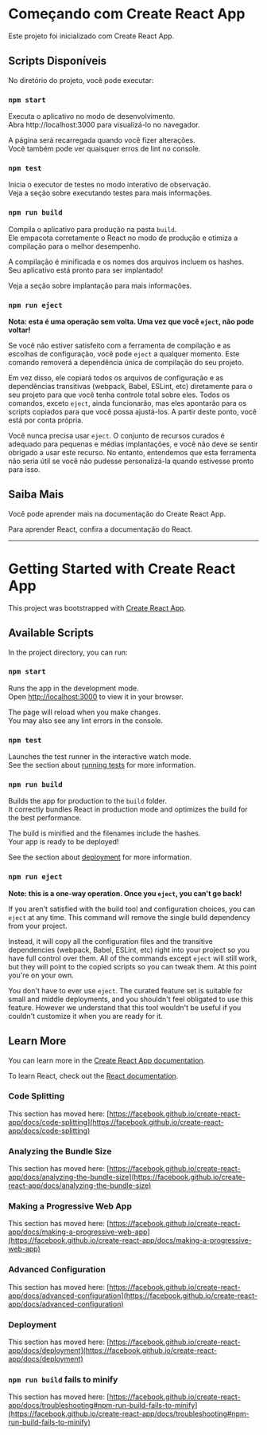 # Começando com Create React App

Este projeto foi inicializado com Create React App.

## Scripts Disponíveis

No diretório do projeto, você pode executar:

### `npm start`

Executa o aplicativo no modo de desenvolvimento.\
Abra http://localhost:3000 para visualizá-lo no navegador.

A página será recarregada quando você fizer alterações.\
Você também pode ver quaisquer erros de lint no console.

### `npm test`

Inicia o executor de testes no modo interativo de observação.\
Veja a seção sobre executando testes para mais informações.

### `npm run build`

Compila o aplicativo para produção na pasta `build`.\
Ele empacota corretamente o React no modo de produção e otimiza a compilação para o melhor desempenho.

A compilação é minificada e os nomes dos arquivos incluem os hashes.\
Seu aplicativo está pronto para ser implantado!

Veja a seção sobre implantação para mais informações.

### `npm run eject`

**Nota: esta é uma operação sem volta. Uma vez que você `eject`, não pode voltar!**

Se você não estiver satisfeito com a ferramenta de compilação e as escolhas de configuração, você pode `eject` a qualquer momento. Este comando removerá a dependência única de compilação do seu projeto.

Em vez disso, ele copiará todos os arquivos de configuração e as dependências transitivas (webpack, Babel, ESLint, etc) diretamente para o seu projeto para que você tenha controle total sobre eles. Todos os comandos, exceto `eject`, ainda funcionarão, mas eles apontarão para os scripts copiados para que você possa ajustá-los. A partir deste ponto, você está por conta própria.

Você nunca precisa usar `eject`. O conjunto de recursos curados é adequado para pequenas e médias implantações, e você não deve se sentir obrigado a usar este recurso. No entanto, entendemos que esta ferramenta não seria útil se você não pudesse personalizá-la quando estivesse pronto para isso.

## Saiba Mais

Você pode aprender mais na documentação do Create React App.

Para aprender React, confira a documentação do React.


--------------------------------------------------------------------------------------------------------------------------------------------
# Getting Started with Create React App

This project was bootstrapped with [Create React App](https://github.com/facebook/create-react-app).

## Available Scripts

In the project directory, you can run:

### `npm start`

Runs the app in the development mode.\
Open [http://localhost:3000](http://localhost:3000) to view it in your browser.

The page will reload when you make changes.\
You may also see any lint errors in the console.

### `npm test`

Launches the test runner in the interactive watch mode.\
See the section about [running tests](https://facebook.github.io/create-react-app/docs/running-tests) for more information.

### `npm run build`

Builds the app for production to the `build` folder.\
It correctly bundles React in production mode and optimizes the build for the best performance.

The build is minified and the filenames include the hashes.\
Your app is ready to be deployed!

See the section about [deployment](https://facebook.github.io/create-react-app/docs/deployment) for more information.

### `npm run eject`

**Note: this is a one-way operation. Once you `eject`, you can't go back!**

If you aren't satisfied with the build tool and configuration choices, you can `eject` at any time. This command will remove the single build dependency from your project.

Instead, it will copy all the configuration files and the transitive dependencies (webpack, Babel, ESLint, etc) right into your project so you have full control over them. All of the commands except `eject` will still work, but they will point to the copied scripts so you can tweak them. At this point you're on your own.

You don't have to ever use `eject`. The curated feature set is suitable for small and middle deployments, and you shouldn't feel obligated to use this feature. However we understand that this tool wouldn't be useful if you couldn't customize it when you are ready for it.

## Learn More

You can learn more in the [Create React App documentation](https://facebook.github.io/create-react-app/docs/getting-started).

To learn React, check out the [React documentation](https://reactjs.org/).

### Code Splitting

This section has moved here: [https://facebook.github.io/create-react-app/docs/code-splitting](https://facebook.github.io/create-react-app/docs/code-splitting)

### Analyzing the Bundle Size

This section has moved here: [https://facebook.github.io/create-react-app/docs/analyzing-the-bundle-size](https://facebook.github.io/create-react-app/docs/analyzing-the-bundle-size)

### Making a Progressive Web App

This section has moved here: [https://facebook.github.io/create-react-app/docs/making-a-progressive-web-app](https://facebook.github.io/create-react-app/docs/making-a-progressive-web-app)

### Advanced Configuration

This section has moved here: [https://facebook.github.io/create-react-app/docs/advanced-configuration](https://facebook.github.io/create-react-app/docs/advanced-configuration)

### Deployment

This section has moved here: [https://facebook.github.io/create-react-app/docs/deployment](https://facebook.github.io/create-react-app/docs/deployment)

### `npm run build` fails to minify

This section has moved here: [https://facebook.github.io/create-react-app/docs/troubleshooting#npm-run-build-fails-to-minify](https://facebook.github.io/create-react-app/docs/troubleshooting#npm-run-build-fails-to-minify)
